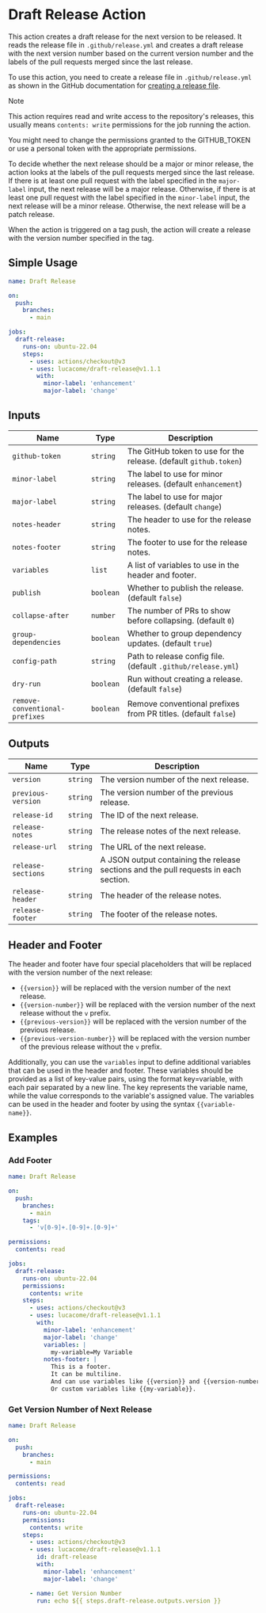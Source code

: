 # Draft Release Action

This action creates a draft release for the next version to be released. It reads the release file in `.github/release.yml` and creates a draft release with the next version number based on the current version number and the labels of the pull requests merged since the last release.

To use this action, you need to create a release file in `.github/release.yml` as shown in the GitHub documentation for [creating a release file](https://docs.github.com/en/repositories/releasing-projects-on-github/automatically-generated-release-notes#configuring-automatically-generated-release-notes).

> [!NOTE]
>
> This action requires read and write access to the repository's releases, this usually means `contents: write` permissions for the job running the action.
>
> You might need to change the permissions granted to the GITHUB_TOKEN or use a personal token with the appropriate permissions.

To decide whether the next release should be a major or minor release, the action looks at the labels of the pull requests merged since the last release. If there is at least one pull request with the label specified in the `major-label` input, the next release will be a major release. Otherwise, if there is at least one pull request with the label specified in the `minor-label` input, the next release will be a minor release. Otherwise, the next release will be a patch release.

When the action is triggered on a tag push, the action will create a release with the version number specified in the tag.

## Simple Usage

```yaml
name: Draft Release

on:
  push:
    branches:
      - main

jobs:
  draft-release:
    runs-on: ubuntu-22.04
    steps:
      - uses: actions/checkout@v3
      - uses: lucacome/draft-release@v1.1.1
        with:
          minor-label: 'enhancement'
          major-label: 'change'
```

## Inputs

| Name                          | Type      | Description                                                       |
|-------------------------------|-----------|-------------------------------------------------------------------|
| `github-token`                | `string`  | The GitHub token to use for the release. (default `github.token`) |
| `minor-label`                 | `string`  | The label to use for minor releases. (default `enhancement`)      |
| `major-label`                 | `string`  | The label to use for major releases. (default `change`)           |
| `notes-header`                | `string`  | The header to use for the release notes.                          |
| `notes-footer`                | `string`  | The footer to use for the release notes.                          |
| `variables`                   | `list`    | A list of variables to use in the header and footer.              |
| `publish`                     | `boolean` | Whether to publish the release. (default `false`)                 |
| `collapse-after`              | `number`  | The number of PRs to show before collapsing. (default `0`)        |
| `group-dependencies`          | `boolean` | Whether to group dependency updates. (default `true`)             |
| `config-path`                 | `string`  | Path to release config file. (default `.github/release.yml`)      |
| `dry-run`                     | `boolean` | Run without creating a release. (default `false`)                 |
| `remove-conventional-prefixes`| `boolean` | Remove conventional prefixes from PR titles. (default `false`)    |

## Outputs

| Name               | Type     | Description                                                                          |
| ------------------ | -------- | ------------------------------------------------------------------------------------ |
| `version`          | `string` | The version number of the next release.                                              |
| `previous-version` | `string` | The version number of the previous release.                                          |
| `release-id`       | `string` | The ID of the next release.                                                          |
| `release-notes`    | `string` | The release notes of the next release.                                               |
| `release-url`      | `string` | The URL of the next release.                                                         |
| `release-sections` | `string` | A JSON output containing the release sections and the pull requests in each section. |
| `release-header`   | `string` | The header of the release notes.                                                     |
| `release-footer`   | `string` | The footer of the release notes.                                                     |

## Header and Footer

The header and footer have four special placeholders that will be replaced with the version number of the next release:

- `{{version}}` will be replaced with the version number of the next release.
- `{{version-number}}` will be replaced with the version number of the next release without the `v` prefix.
- `{{previous-version}}` will be replaced with the version number of the previous release.
- `{{previous-version-number}}` will be replaced with the version number of the previous release without the `v` prefix.

Additionally, you can use the `variables` input to define additional variables that can be used in the header and footer. These variables should be provided as a list of key-value pairs, using the format key=variable, with each pair separated by a new line. The key represents the variable name, while the value corresponds to the variable's assigned value. The variables can be used in the header and footer by using the syntax `{{variable-name}}`.

## Examples

### Add Footer

```yaml
name: Draft Release

on:
  push:
    branches:
      - main
    tags:
      - 'v[0-9]+.[0-9]+.[0-9]+'

permissions:
  contents: read

jobs:
  draft-release:
    runs-on: ubuntu-22.04
    permissions:
      contents: write
    steps:
      - uses: actions/checkout@v3
      - uses: lucacome/draft-release@v1.1.1
        with:
          minor-label: 'enhancement'
          major-label: 'change'
          variables: |
            my-variable=My Variable
          notes-footer: |
            This is a footer.
            It can be multiline.
            And can use variables like {{version}} and {{version-number}}.
            Or custom variables like {{my-variable}}.
```

### Get Version Number of Next Release

```yaml
name: Draft Release

on:
  push:
    branches:
      - main

permissions:
  contents: read

jobs:
  draft-release:
    runs-on: ubuntu-22.04
    permissions:
      contents: write
    steps:
      - uses: actions/checkout@v3
      - uses: lucacome/draft-release@v1.1.1
        id: draft-release
        with:
          minor-label: 'enhancement'
          major-label: 'change'

      - name: Get Version Number
        run: echo ${{ steps.draft-release.outputs.version }}

